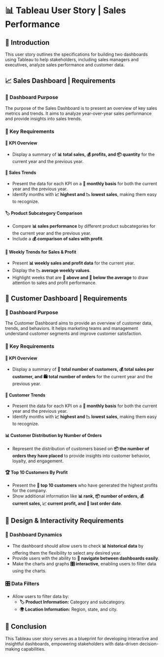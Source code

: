 # 📊 Tableau User Story | Sales Performance

## 📌 Introduction

This user story outlines the specifications for building two dashboards using Tableau to help stakeholders, including sales managers and executives, analyze sales performance and customer data.

## 📈 Sales Dashboard | Requirements

### 🎯 Dashboard Purpose

The purpose of the Sales Dashboard is to present an overview of key sales metrics and trends. It aims to analyze year-over-year sales performance and provide insights into sales trends.

### 🔑 Key Requirements

#### 📌 KPI Overview

- Display a summary of **📊 total sales, 💰 profits, and 📦 quantity** for the current year and the previous year.

#### 📅 Sales Trends

- Present the data for each KPI on a **📆 monthly basis** for both the current year and the previous year.
- Identify months with **📈 highest and 📉 lowest sales**, making them easy to recognize.

#### 🏷️ Product Subcategory Comparison

- Compare **📊 sales performance** by different product subcategories for the current year and the previous year.
- Include a **💰 comparison of sales with profit**.

#### 📆 Weekly Trends for Sales & Profit

- Present **📊 weekly sales and profit data** for the current year.
- Display the **📉 average weekly values**.
- Highlight weeks that are **🔺 above and 🔻 below the average** to draw attention to sales and profit performance.

## 🛒 Customer Dashboard | Requirements

### 🎯 Dashboard Purpose

The Customer Dashboard aims to provide an overview of customer data, trends, and behaviors. It helps marketing teams and management understand customer segments and improve customer satisfaction.

### 🔑 Key Requirements

#### 📌 KPI Overview

- Display a summary of **👥 total number of customers, 💰 total sales per customer, and 🛍️ total number of orders** for the current year and the previous year.

#### 📅 Customer Trends

- Present the data for each KPI on a **📆 monthly basis** for both the current year and the previous year.
- Identify months with **📈 highest and 📉 lowest sales**, making them easy to recognize.

#### 📊 Customer Distribution by Number of Orders

- Represent the distribution of customers based on **📦 the number of orders they have placed** to provide insights into customer behavior, loyalty, and engagement.

#### 🏆 Top 10 Customers By Profit

- Present the **🏅 top 10 customers** who have generated the highest profits for the company.
- Show additional information like **📊 rank, 📦 number of orders, 💰 current sales, 📈 current profit, and 📅 last order date**.

## 🎨 Design & Interactivity Requirements

### 🔄 Dashboard Dynamics

- The dashboard should allow users to check **📊 historical data** by offering them the flexibility to select any desired year.
- Provide users with the ability to **🔗 navigate between dashboards easily**.
- Make the charts and graphs **🎛️ interactive**, enabling users to filter data using the charts.

### 🎛️ Data Filters

- Allow users to filter data by:
  - **🏷️ Product Information:** Category and subcategory.
  - **🌍 Location Information:** Region, state, and city.

## 🚀 Conclusion

This Tableau user story serves as a blueprint for developing interactive and insightful dashboards, empowering stakeholders with data-driven decision-making capabilities.
